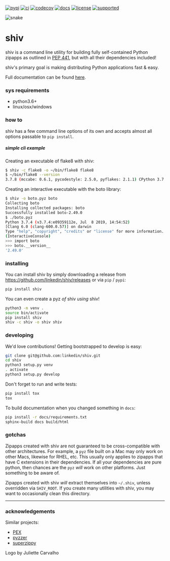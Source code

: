 [![pypi](https://img.shields.io/pypi/v/shiv.svg)](https://pypi.python.org/pypi/shiv)
[![ci](https://github.com/linkedin/shiv/workflows/ci/badge.svg)](https://github.com/linkedin/shiv/actions?query=workflow%3Aci)
[![codecov](https://codecov.io/gh/linkedin/shiv/branch/master/graph/badge.svg)](https://codecov.io/gh/linkedin/shiv)
[![docs](https://readthedocs.org/projects/shiv/badge/?version=latest)](http://shiv.readthedocs.io/en/latest/?badge=latest)
[![license](https://img.shields.io/badge/License-BSD%202--Clause-orange.svg)](https://opensource.org/licenses/BSD-2-Clause)
[![supported](https://img.shields.io/pypi/pyversions/shiv.svg)](https://pypi.python.org/pypi/shiv)

![snake](https://github.com/linkedin/shiv/raw/master/logo.png)

# shiv
shiv is a command line utility for building fully self-contained Python zipapps as outlined in [PEP 441](https://www.python.org/dev/peps/pep-0441/), but with all their dependencies included!

shiv's primary goal is making distributing Python applications fast & easy.

Full documentation can be found [here](http://shiv.readthedocs.io/en/latest/).

### sys requirements

- python3.6+
- linux/osx/windows

### how to

shiv has a few command line options of its own and accepts almost all options passable to `pip install`.

##### simple cli example

Creating an executable of flake8 with shiv:

```sh
$ shiv -c flake8 -o ~/bin/flake8 flake8
$ ~/bin/flake8 --version
3.7.8 (mccabe: 0.6.1, pycodestyle: 2.5.0, pyflakes: 2.1.1) CPython 3.7.4 on Darwin
```

Creating an interactive executable with the boto library:

```sh
$ shiv -o boto.pyz boto
Collecting boto
Installing collected packages: boto
Successfully installed boto-2.49.0
$ ./boto.pyz
Python 3.7.4 (v3.7.4:e09359112e, Jul  8 2019, 14:54:52)
[Clang 6.0 (clang-600.0.57)] on darwin
Type "help", "copyright", "credits" or "license" for more information.
(InteractiveConsole)
>>> import boto
>>> boto.__version__
'2.49.0'
```

### installing

You can install shiv by simply downloading a release from https://github.com/linkedin/shiv/releases or via `pip` / `pypi`:

```sh
pip install shiv
```

You can even create a pyz _of_ shiv _using_ shiv!

```sh
python3 -m venv .
source bin/activate
pip install shiv
shiv -c shiv -o shiv shiv
```

### developing

We'd love contributions! Getting bootstrapped to develop is easy:

```sh
git clone git@github.com:linkedin/shiv.git
cd shiv
python3 setup.py venv
. activate
python3 setup.py develop
```

Don't forget to run and write tests:

```sh
pip install tox
tox
```

To build documentation when you changed something in `docs`:

```sh
pip install -r docs/requirements.txt
sphinx-build docs build/html
```

### gotchas

Zipapps created with shiv are not guaranteed to be cross-compatible with other architectures. For example, a `pyz`
 file built on a Mac may only work on other Macs, likewise for RHEL, etc. This usually only applies to zipapps that have C extensions in their dependencies. If all your dependencies are pure python, then chances are the `pyz` _will_ work on other platforms. Just something to be aware of.

Zipapps created with shiv *will* extract themselves into `~/.shiv`, unless overridden via
`SHIV_ROOT`. If you create many utilities with shiv, you may want to occasionally clean this
directory.

---

### acknowledgements

Similar projects:

* [PEX](https://github.com/pantsbuild/pex)
* [pyzzer](https://pypi.org/project/pyzzer/#description)
* [superzippy](https://github.com/brownhead/superzippy)

Logo by Juliette Carvalho
